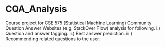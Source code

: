 # CQA_Analysis
Course project for CSE 575 (Statistical Machine Learning)
Community Question Answer Websites (e.g. StackOver Flow) analysis for following.
  i.) Question and answer tagging.
  ii.) Best answer prediction.
  iii.) Recommending related questions to the user.

